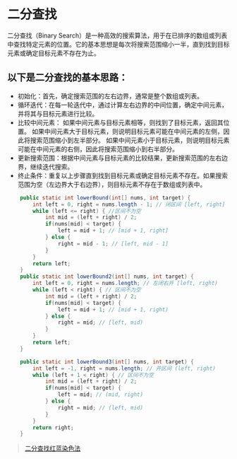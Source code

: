 # 二分查找

二分查找（Binary Search）是一种高效的搜索算法，用于在已排序的数组或列表中查找特定元素的位置。它的基本思想是每次将搜索范围缩小一半，直到找到目标元素或确定目标元素不存在为止。

## 以下是二分查找的基本思路：

* 初始化：首先，确定搜索范围的左右边界，通常是整个数组或列表。
* 循环迭代：在每一轮迭代中，通过计算左右边界的中间位置，确定中间元素，并将其与目标元素进行比较。
* 比较中间元素：
如果中间元素与目标元素相等，则找到了目标元素，返回其位置。
如果中间元素大于目标元素，则说明目标元素可能在中间元素的左侧，因此将搜索范围缩小到左半部分。
如果中间元素小于目标元素，则说明目标元素可能在中间元素的右侧，因此将搜索范围缩小到右半部分。
* 更新搜索范围：根据中间元素与目标元素的比较结果，更新搜索范围的左右边界，继续迭代搜索。
* 终止条件：重复以上步骤直到找到目标元素或确定目标元素不存在。如果搜索范围为空（左边界大于右边界），则目标元素不存在于数组或列表中。

```java
    public static int lowerBound(int[] nums, int target) {
        int left = 0, right = nums.length - 1; // 闭区间 [left, right]
        while (left <= right) { //区间不为空
            int mid = (left + right) / 2;
            if(nums[mid] < target) {
                left = mid + 1; // [mid + 1, right]
            } else {
                right = mid - 1; // [left, mid - 1]
            }
        }
        return left;
    }
    public static int lowerBound2(int[] nums, int target) {
        int left = 0, right = nums.length; // 左闭右开 [left, right)
        while (left < right) { // 区间不为空
            int mid = (left + right) / 2;
            if(nums[mid] < target) {
                left = mid + 1; // [mid + 1, right)
            } else {
                right = mid; // [left, mid)
            }
        }
        return left;
    }

    public static int lowerBound3(int[] nums, int target) {
        int left = -1, right = nums.length; // 开区间 (left, right)
        while (left + 1 < right) { // 区间不为空
            int mid = (left + right) / 2;
            if(nums[mid] < target) {
                left = mid; // (mid, right)
            } else {
                right = mid; // (left, mid)
            }
        }
        return right;
    }

```

> [二分查找红蓝染色法](https://www.bilibili.com/video/BV1AP41137w7/?vd_source=03c1eabcf2fb00d437570efda606f6f3)

